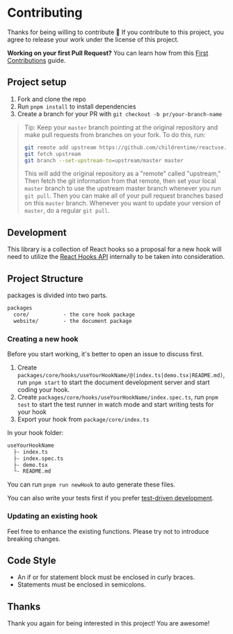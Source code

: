 # Contributing

Thanks for being willing to contribute 🙌 If you contribute to this project, you agree to release your work under the license of this project.

**Working on your first Pull Request?** You can learn how from this [First Contributions](https://github.com/firstcontributions/first-contributions)  guide.

## Project setup

1. Fork and clone the repo
1. Run `pnpm install` to install dependencies
1. Create a branch for your PR with `git checkout -b pr/your-branch-name`

> Tip: Keep your `master` branch pointing at the original repository and make
> pull requests from branches on your fork. To do this, run:
>
> ```sh
> git remote add upstream https://github.com/childrentime/reactuse.git
> git fetch upstream
> git branch --set-upstream-to=upstream/master master
> ```
>
> This will add the original repository as a "remote" called "upstream," Then
> fetch the git information from that remote, then set your local `master`
> branch to use the upstream master branch whenever you run `git pull`. Then you
> can make all of your pull request branches based on this `master` branch.
> Whenever you want to update your version of `master`, do a regular `git pull`.

## Development

This library is a collection of React hooks so a proposal for a new hook will need to utilize the [React Hooks API](https://reactjs.org/docs/hooks-reference.html) internally to be taken into consideration.

## Project Structure

packages is divided into two parts.

``` md
packages
  core/           - the core hook package
  website/        - the document package
```

### Creating a new hook

Before you start working, it's better to open an issue to discuss first.

1. Create `packages/core/hooks/useYourHookName/@(index.ts|demo.tsx|README.md)`, run `pnpm start` to start the document development server and start coding your hook.
2. Create `packages/core/hooks/useYourHookName/index.spec.ts`, run `pnpm test` to start the test runner in watch mode and start writing tests for your hook
3. Export your hook from `package/core/index.ts`

In your hook folder:
```bash
useYourHookName
  ├- index.ts
  ├- index.spec.ts
  ├- demo.tsx
  └- README.md
```

You can run `pnpm run newHook` to auto generate these files.

You can also write your tests first if you prefer [test-driven development](https://en.wikipedia.org/wiki/Test-driven_development).

### Updating an existing hook

Feel free to enhance the existing functions. Please try not to introduce breaking changes.

## Code Style

- An if or for statement block must be enclosed in curly braces.
- Statements must be enclosed in semicolons.

## Thanks

Thank you again for being interested in this project! You are awesome!
